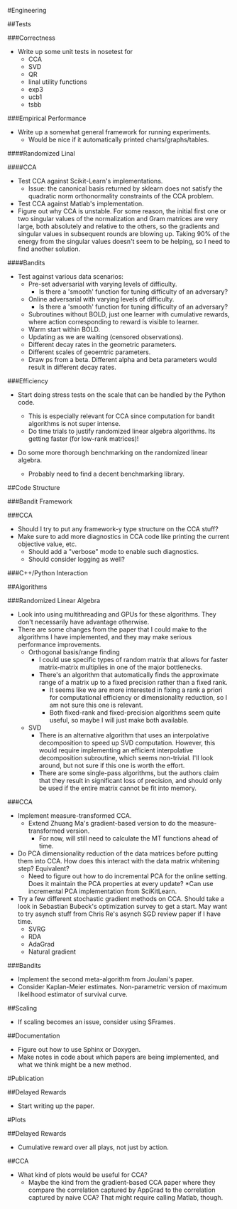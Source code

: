 #Engineering

##Tests

###Correctness
* Write up some unit tests in nosetest for
    * CCA
    * SVD
    * QR
    * linal utility functions
    * exp3
    * ucb1
    * tsbb

###Empirical Performance
* Write up a somewhat general framework for running experiments.
    * Would be nice if it automatically printed charts/graphs/tables.

####Randomized Linal

####CCA
* Test CCA against Scikit-Learn's implementations.
    * Issue: the canonical basis returned by sklearn does not satisfy the quadratic norm orthonormality constraints of the CCA problem.
* Test CCA against Matlab's implementation.
* Figure out why CCA is unstable. For some reason, the initial first one or two singular values of the normalization and Gram matrices are very large, both absolutely and relative to the others, so the gradients and singular values in subsequent rounds are blowing up. Taking 90% of the energy from the singular values doesn't seem to be helping, so I need to find another solution.

####Bandits
* Test against various data scenarios:
    * Pre-set adversarial with varying levels of difficulty. 
        * Is there a 'smooth' function for tuning difficulty of an adversary?
    * Online adversarial with varying levels of difficulty.
        * Is there a 'smooth' function for tuning difficulty of an adversary?
    * Subroutines without BOLD, just one learner with cumulative rewards, where action corresponding to reward is visible to learner.
    * Warm start within BOLD.
    * Updating as we are waiting (censored observations).
    * Different decay rates in the geometric parameters.
    * Different scales of geoemtric parameters.
    * Draw ps from a beta. Different alpha and beta parameters would result in different decay rates.

###Efficiency
* Start doing stress tests on the scale that can be handled by the Python code.
    * This is especially relevant for CCA since computation for bandit algorithms is not super intense.
    * Do time trials to justify randomized linear algebra algorithms. Its getting faster (for low-rank matrices)!

* Do some more thorough benchmarking on the randomized linear algebra.
    * Probably need to find a decent benchmarking library.

##Code Structure

###Bandit Framework

###CCA
* Should I try to put any framework-y type structure on the CCA stuff?
* Make sure to add more diagnostics in CCA code like printing the current objective value, etc.
    * Should add a "verbose" mode to enable such diagnostics.
    * Should consider logging as well?

###C++/Python Interaction

##Algorithms

###Randomized Linear Algebra
* Look into using multithreading and GPUs for these algorithms. They don't necessarily have advantage otherwise.
* There are some changes from the paper that I could make to the algorithms I have implemented, and they may make serious performance improvements.
    * Orthogonal basis/range finding
        * I could use specific types of random matrix that allows for faster matrix-matrix multiplies in one of the major bottlenecks.
        * There's an algorithm that automatically finds the approximate range of a matrix up to a fixed precision rather than a fixed rank.
            * It seems like we are more interested in fixing a rank a priori for computational efficiency or dimensionality reduction, so I am not sure this one is relevant.
            * Both fixed-rank and fixed-precision algorithms seem quite useful, so maybe I will just make both available.
    * SVD
        * There is an alternative algorithm that uses an interpolative decomposition to speed up SVD computation. However, this would require implementing an efficient interpolative decomposition subroutine, which seems non-trivial. I'll look around, but not sure if this one is worth the effort.
        * There are some single-pass algorithms, but the authors claim that they result in significant loss of precision, and should only be used if the entire matrix cannot be fit into memory.


###CCA
* Implement measure-transformed CCA.
    * Extend Zhuang Ma's gradient-based version to do the measure-transformed version.
        * For now, will still need to calculate the MT functions ahead of time.
* Do PCA dimensionality reduction of the data matrices before putting them into CCA. How does this interact with the data matrix whitening step? Equivalent?
    * Need to figure out how to do incremental PCA for the online setting. Does it maintain the PCA properties at every update?
        *Can use incremental PCA implementation from SciKitLearn.
* Try a few different stochastic gradient methods on CCA. Should take a look in Sebastian Bubeck's optimization survey to get a start. May want to try asynch stuff from Chris Re's asynch SGD review paper if I have time.
    * SVRG
    * RDA
    * AdaGrad
    * Natural gradient

###Bandits
* Implement the second meta-algorithm from Joulani's paper.
* Consider Kaplan-Meier estimates. Non-parametric version of maximum likelihood estimator of survival curve.

##Scaling
* If scaling becomes an issue, consider using SFrames.

##Documentation
* Figure out how to use Sphinx or Doxygen.
* Make notes in code about which papers are being implemented, and what we think might be a new method.

#Publication

##Delayed Rewards
* Start writing up the paper.

#Plots

##Delayed Rewards
* Cumulative reward over all plays, not just by action.

##CCA
* What kind of plots would be useful for CCA?
    * Maybe the kind from the gradient-based CCA paper where they compare the correlation captured by AppGrad to the correlation captured by naive CCA? That might require calling Matlab, though.
